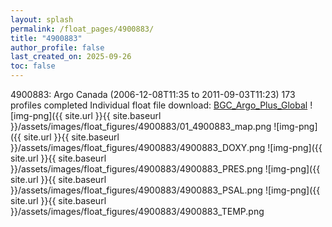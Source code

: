 ```yaml
---
layout: splash
permalink: /float_pages/4900883/
title: "4900883"
author_profile: false
last_created_on: 2025-09-26
toc: false
---
```

 
4900883: Argo Canada (2006-12-08T11:35 to 2011-09-03T11:23)
173 profiles completed
Individual float file download: [BGC_Argo_Plus_Global](https://ftp.soest.hawaii.edu/bgc_argo_plus/Individual_Floats/outliers_removed/4900883_Sprof_processed.nc)
![img-png]({{ site.url }}{{ site.baseurl }}/assets/images/float_figures/4900883/01_4900883_map.png
![img-png]({{ site.url }}{{ site.baseurl }}/assets/images/float_figures/4900883/4900883_DOXY.png
![img-png]({{ site.url }}{{ site.baseurl }}/assets/images/float_figures/4900883/4900883_PRES.png
![img-png]({{ site.url }}{{ site.baseurl }}/assets/images/float_figures/4900883/4900883_PSAL.png
![img-png]({{ site.url }}{{ site.baseurl }}/assets/images/float_figures/4900883/4900883_TEMP.png
